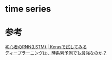 # time series


# 参考
[初心者のRNN(LSTM) | Kerasで試してみる](https://qiita.com/sasayabaku/items/b7872a3b8acc7d6261bf)  
[ディープラーニングは、時系列予測でも最強なのか？](https://www.sas.com/content/dam/SAS/documents/marketing-whitepapers-ebooks/sas-whitepapers/ja/viya-recurrent-neural-network.pdf)  

